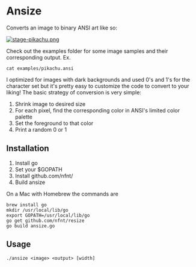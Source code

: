 # Ansize

Converts an image to binary ANSI art like so:

[![stage-pikachu.png](https://d23f6h5jpj26xu.cloudfront.net/jason_24594515608662_small.png)](http://img.svbtle.com/jason_24594515608662.png)

Check out the examples folder for some image samples and their corresponding output. Ex.

    cat examples/pikachu.ansi

I optimized for images with dark backgrounds and used 0's and 1's for the character set but it's pretty easy to customize the code to convert to your liking! The basic strategy of conversion is very simple:

1. Shrink image to desired size
2. For each pixel, find the corresponding color in ANSI's limited color palette
3. Set the foreground to that color
4. Print a random 0 or 1

## Installation

1. Install go
2. Set your $GOPATH
3. Install github.com/nfnt/
4. Build ansize

On a Mac with Homebrew the commands are

    brew install go
    mkdir /usr/local/lib/go
    export GOPATH=/usr/local/lib/go
    go get github.com/nfnt/resize
    go build ansize.go

## Usage

    ./ansize <image> <output> [width]
